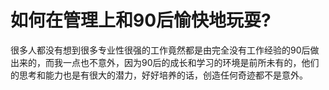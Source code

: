 # 如何在管理上和90后愉快地玩耍?


很多人都没有想到很多专业性很强的工作竟然都是由完全没有工作经验的90后做出来的，而我一点也不意外，因为90后的成长和学习的环境是前所未有的，他们的思考和能力也是有很大的潜力，好好培养的话，创造任何奇迹都不是意外。

